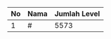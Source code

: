 | No | Nama            | Jumlah Level |
|----|-----------------|--------------|
| 1  | #    |    5573        |
